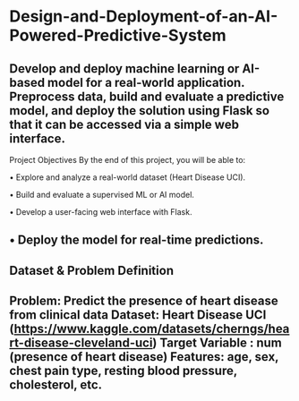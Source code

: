 # Design-and-Deployment-of-an-AI-Powered-Predictive-System
Develop and deploy machine learning or AI-based model for a real-world application. Preprocess data, build and evaluate a predictive model, and deploy the solution using Flask so that it can be accessed via a simple web interface.
-----------------------------------------------
Project Objectives
By the end of this project, you will be able to:

• Explore and analyze a real-world dataset (Heart Disease UCI).

• Build and evaluate a supervised ML or AI model.

• Develop a user-facing web interface with Flask.

• Deploy the model for real-time predictions.
---------------------------------------------------------
## Dataset & Problem Definition

Problem: Predict the presence of heart disease from clinical data
Dataset: Heart Disease UCI (https://www.kaggle.com/datasets/cherngs/heart-disease-cleveland-uci)
Target Variable : num (presence of heart disease)
Features: age, sex, chest pain type, resting blood pressure, cholesterol, etc.
-------------------------------------------
